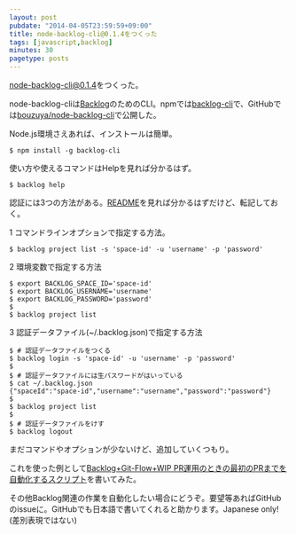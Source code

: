 ```yaml
---
layout: post
pubdate: "2014-04-05T23:59:59+09:00"
title: node-backlog-cli@0.1.4をつくった
tags: [javascript,backlog]
minutes: 30
pagetype: posts
---
```

[node-backlog-cli@0.1.4][bouzuya/node-backlog-cli@0.1.4]をつくった。

node-backlog-cliは[Backlog](http://backlog.jp/)のためのCLI。npmでは[backlog-cli](https://www.npmjs.org/package/backlog-cli)で、GitHubでは[bouzuya/node-backlog-cli][bouzuya/node-backlog-cli]で公開した。

Node.js環境さえあれば、インストールは簡単。

    $ npm install -g backlog-cli

使い方や使えるコマンドはHelpを見れば分かるはず。

    $ backlog help

認証には3つの方法がある。[README](https://github.com/bouzuya/node-backlog-cli/blob/0.1.4/README.md)を見れば分かるはずだけど、転記しておく。

1 コマンドラインオプションで指定する方法。

    $ backlog project list -s 'space-id' -u 'username' -p 'password'

2 環境変数で指定する方法

    $ export BACKLOG_SPACE_ID='space-id'
    $ export BACKLOG_USERNAME='username'
    $ export BACKLOG_PASSWORD='password'
    $
    $ backlog project list

3 認証データファイル(~/.backlog.json)で指定する方法

    $ # 認証データファイルをつくる
    $ backlog login -s 'space-id' -u 'username' -p 'password'
    $
    $ # 認証データファイルには生パスワードがはいっている
    $ cat ~/.backlog.json
    {"spaceId":"space-id","username":"username","password":"password"}
    $
    $ backlog project list
    $
    $ # 認証データファイルをけす
    $ backlog logout

まだコマンドやオプションが少ないけど、追加していくつもり。

これを使った例として[Backlog+Git-Flow+WIP PR運用のときの最初のPRまでを自動化するスクリプト](https://gist.github.com/bouzuya/9988251)を書いてみた。

その他Backlog関連の作業を自動化したい場合にどうぞ。要望等あればGitHubのissueに。GitHubでも日本語で書いてくれると助かります。Japanese only!(差別表現ではない)

[bouzuya/node-backlog-cli]: https://github.com/bouzuya/node-backlog-cli
[bouzuya/node-backlog-cli@0.1.4]: https://github.com/bouzuya/node-backlog-cli/tree/0.1.4
